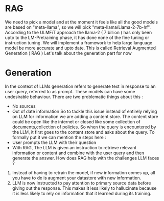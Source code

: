 # RAG
We need to pick a model and at the moment it feels like all the good models are based on "meta-llama", so we will pick "meta-llama/Llama-2-7b-hf".
According to the ULMFiT approach the llama-2 ( 7 billion ) has only been upto to the LM-Pretraining phase, it has done none of the fine tuning or instruction tuning. 
We will implement a framework to help large language model be more accurate and upto date. This is called Retrieval Augmented Generation ( RAG ) 
Let's talk about the generation part for now 
# Generation 
In the context of LLMs generation refers to generate text in response to an user query, referred to as prompt. These models can have some undesirable behaviour. 
There are two problematic things about this : 
- No sources
- Out of date information
So to tackle this issue instead of entirely relying on LLM for information we are adding a content store. The content store could be open like the internet or closed like some collection of documents,collection of policies. So when the query is encountered by the LLM, it first goes to the content store and asks about the query.
To formally put it we can mention the steps here :
- User prompts the LLM with their question
- With RAG, The LLM is given an instruction to retrieve relevant information or content and combine with the user query and then generate the answer.
How does RAG help with the challenges LLM faces ?
1. Instead of having to retrain the model, if new information comes up, all you have to do is augment your datastore with new information.
2. LLM is now instructed to pay attention to primary source data before giving out the response. This makes it less likely to hallucinate because it is less likely to rely on information that it learned during its training.
